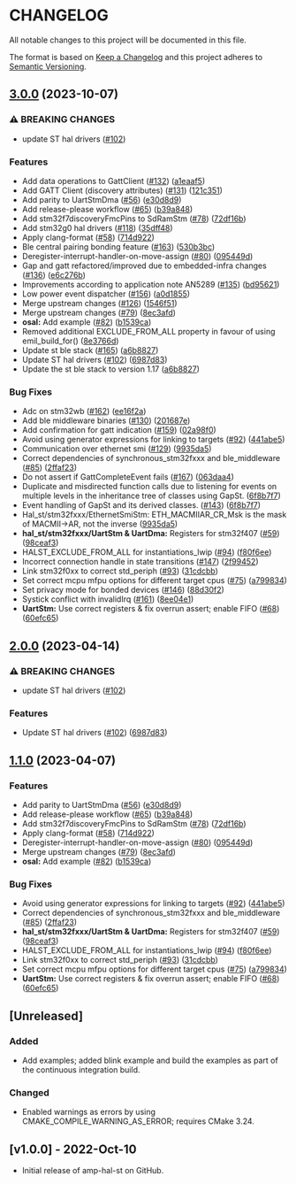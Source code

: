 # CHANGELOG

All notable changes to this project will be documented in this file.

The format is based on [Keep a Changelog](https://keepachangelog.com/) and this project adheres to [Semantic Versioning](https://semver.org/).

## [3.0.0](https://github.com/gabrielfrasantos/embedded-hal-st/compare/v2.0.0...v3.0.0) (2023-10-07)


### ⚠ BREAKING CHANGES

* update ST hal drivers ([#102](https://github.com/gabrielfrasantos/embedded-hal-st/issues/102))

### Features

* Add data operations to GattClient ([#132](https://github.com/gabrielfrasantos/embedded-hal-st/issues/132)) ([a1eaaf5](https://github.com/gabrielfrasantos/embedded-hal-st/commit/a1eaaf53fe8cc032da7aec5a3937f5643c9f6590))
* Add GATT Client (discovery attributes) ([#131](https://github.com/gabrielfrasantos/embedded-hal-st/issues/131)) ([121c351](https://github.com/gabrielfrasantos/embedded-hal-st/commit/121c35153e4e131fdab3cce5dd89723defe566e1))
* Add parity to UartStmDma ([#56](https://github.com/gabrielfrasantos/embedded-hal-st/issues/56)) ([e30d8d9](https://github.com/gabrielfrasantos/embedded-hal-st/commit/e30d8d9749641edc20c822f283ced3a59b071fb7))
* Add release-please workflow ([#65](https://github.com/gabrielfrasantos/embedded-hal-st/issues/65)) ([b39a848](https://github.com/gabrielfrasantos/embedded-hal-st/commit/b39a84822132e00b6d50dd059e16fa4f77e9394b))
* Add stm32f7discoveryFmcPins to SdRamStm ([#78](https://github.com/gabrielfrasantos/embedded-hal-st/issues/78)) ([72df16b](https://github.com/gabrielfrasantos/embedded-hal-st/commit/72df16b5f9142af8e16073af0a9857f95965dfb2))
* Add stm32g0 hal drivers ([#118](https://github.com/gabrielfrasantos/embedded-hal-st/issues/118)) ([35dff48](https://github.com/gabrielfrasantos/embedded-hal-st/commit/35dff48cb238a4b0250f90895945205a0446446c))
* Apply clang-format ([#58](https://github.com/gabrielfrasantos/embedded-hal-st/issues/58)) ([714d922](https://github.com/gabrielfrasantos/embedded-hal-st/commit/714d922464168bf334b7616f620a02b93241e540))
* Ble central pairing bonding feature ([#163](https://github.com/gabrielfrasantos/embedded-hal-st/issues/163)) ([530b3bc](https://github.com/gabrielfrasantos/embedded-hal-st/commit/530b3bca48b3710dc2ffe4956e451a78968bf330))
* Deregister-interrupt-handler-on-move-assign ([#80](https://github.com/gabrielfrasantos/embedded-hal-st/issues/80)) ([095449d](https://github.com/gabrielfrasantos/embedded-hal-st/commit/095449da9208e5ea8118f3d506a2943284f9786c))
* Gap and gatt refactored/improved due to embedded-infra changes ([#136](https://github.com/gabrielfrasantos/embedded-hal-st/issues/136)) ([e6c276b](https://github.com/gabrielfrasantos/embedded-hal-st/commit/e6c276b80075bf53d46ade0da89834712fd28e5d))
* Improvements according to application note AN5289 ([#135](https://github.com/gabrielfrasantos/embedded-hal-st/issues/135)) ([bd95621](https://github.com/gabrielfrasantos/embedded-hal-st/commit/bd956214e617777edc51c248fbde589fa622c099))
* Low power event dispatcher ([#156](https://github.com/gabrielfrasantos/embedded-hal-st/issues/156)) ([a0d1855](https://github.com/gabrielfrasantos/embedded-hal-st/commit/a0d18558fa99fc55f9386d9331856ab4eda730cc))
* Merge upstream changes ([#126](https://github.com/gabrielfrasantos/embedded-hal-st/issues/126)) ([1546f51](https://github.com/gabrielfrasantos/embedded-hal-st/commit/1546f51e706884270073884bd53ec1fb197afe0a))
* Merge upstream changes ([#79](https://github.com/gabrielfrasantos/embedded-hal-st/issues/79)) ([8ec3afd](https://github.com/gabrielfrasantos/embedded-hal-st/commit/8ec3afd8bfbdd640d2d0db4875a6e66ab98e0eba))
* **osal:** Add example ([#82](https://github.com/gabrielfrasantos/embedded-hal-st/issues/82)) ([b1539ca](https://github.com/gabrielfrasantos/embedded-hal-st/commit/b1539cafb23ab99fe65f0fb403adbbad5f2debbe))
* Removed additional EXCLUDE_FROM_ALL property in favour of using emil_build_for() ([8e3766d](https://github.com/gabrielfrasantos/embedded-hal-st/commit/8e3766d8829d0a53ef28d150e0f71bfd8236deb5))
* Update st ble stack ([#165](https://github.com/gabrielfrasantos/embedded-hal-st/issues/165)) ([a6b8827](https://github.com/gabrielfrasantos/embedded-hal-st/commit/a6b8827ad55416a59817b8627785c98626d7aa37))
* Update ST hal drivers ([#102](https://github.com/gabrielfrasantos/embedded-hal-st/issues/102)) ([6987d83](https://github.com/gabrielfrasantos/embedded-hal-st/commit/6987d83f4e9a78a5fc91b0e93d6788645cb6a49f))
* Update the st ble stack to version 1.17 ([a6b8827](https://github.com/gabrielfrasantos/embedded-hal-st/commit/a6b8827ad55416a59817b8627785c98626d7aa37))


### Bug Fixes

* Adc on stm32wb ([#162](https://github.com/gabrielfrasantos/embedded-hal-st/issues/162)) ([ee16f2a](https://github.com/gabrielfrasantos/embedded-hal-st/commit/ee16f2a8bb31fedb475b92ab6529bf8b0132a40e))
* Add ble middleware binaries ([#130](https://github.com/gabrielfrasantos/embedded-hal-st/issues/130)) ([201687e](https://github.com/gabrielfrasantos/embedded-hal-st/commit/201687ebdac32493630b76115ed068fd2261e863))
* Add confirmation for gatt indication ([#159](https://github.com/gabrielfrasantos/embedded-hal-st/issues/159)) ([02a98f0](https://github.com/gabrielfrasantos/embedded-hal-st/commit/02a98f071ab9ad8a2663737e8703fa63e02f95c2))
* Avoid using generator expressions for linking to targets ([#92](https://github.com/gabrielfrasantos/embedded-hal-st/issues/92)) ([441abe5](https://github.com/gabrielfrasantos/embedded-hal-st/commit/441abe5c58c0891f55f744a358b89a823e195b4b))
* Communication over ethernet smi ([#129](https://github.com/gabrielfrasantos/embedded-hal-st/issues/129)) ([9935da5](https://github.com/gabrielfrasantos/embedded-hal-st/commit/9935da5cd5ad88318c0bf0ce8825669bd645892d))
* Correct dependencies of synchronous_stm32fxxx and ble_middleware ([#85](https://github.com/gabrielfrasantos/embedded-hal-st/issues/85)) ([2ffaf23](https://github.com/gabrielfrasantos/embedded-hal-st/commit/2ffaf237fb9b1cb5db01802687b100065ed72af8))
* Do not assert if GattCompleteEvent fails ([#167](https://github.com/gabrielfrasantos/embedded-hal-st/issues/167)) ([063daa4](https://github.com/gabrielfrasantos/embedded-hal-st/commit/063daa465045744438e0087dcc384fdaf035fa05))
* Duplicate and misdirected function calls due to listening for events on multiple levels in the inheritance tree of classes using GapSt. ([6f8b7f7](https://github.com/gabrielfrasantos/embedded-hal-st/commit/6f8b7f7f7b2144c79e996fde904aee319b385210))
* Event handling of GapSt and its derived classes. ([#143](https://github.com/gabrielfrasantos/embedded-hal-st/issues/143)) ([6f8b7f7](https://github.com/gabrielfrasantos/embedded-hal-st/commit/6f8b7f7f7b2144c79e996fde904aee319b385210))
* Hal_st/stm32fxxx/EthernetSmiStm: ETH_MACMIIAR_CR_Msk is the mask of MACMII-&gt;AR, not the inverse ([9935da5](https://github.com/gabrielfrasantos/embedded-hal-st/commit/9935da5cd5ad88318c0bf0ce8825669bd645892d))
* **hal_st/stm32fxxx/UartStm & UartDma:** Registers for stm32f407 ([#59](https://github.com/gabrielfrasantos/embedded-hal-st/issues/59)) ([98ceaf3](https://github.com/gabrielfrasantos/embedded-hal-st/commit/98ceaf33b855cd1021dee622b4e15e4c97693845))
* HALST_EXCLUDE_FROM_ALL for instantiations_lwip ([#94](https://github.com/gabrielfrasantos/embedded-hal-st/issues/94)) ([f80f6ee](https://github.com/gabrielfrasantos/embedded-hal-st/commit/f80f6ee1d840534610f357777275030220bdd3bf))
* Incorrect connection handle in state transitions ([#147](https://github.com/gabrielfrasantos/embedded-hal-st/issues/147)) ([2f99452](https://github.com/gabrielfrasantos/embedded-hal-st/commit/2f994526d59aff59fa80896122762b3a47c347e5))
* Link stm32f0xx to correct std_periph ([#93](https://github.com/gabrielfrasantos/embedded-hal-st/issues/93)) ([31cdcbb](https://github.com/gabrielfrasantos/embedded-hal-st/commit/31cdcbb16a0132daba2647762128cb8f5df8de16))
* Set correct mcpu mfpu options for different target cpus ([#75](https://github.com/gabrielfrasantos/embedded-hal-st/issues/75)) ([a799834](https://github.com/gabrielfrasantos/embedded-hal-st/commit/a799834fb8a167053297ba7a71e3f7beb5c048c1))
* Set privacy mode for bonded devices ([#146](https://github.com/gabrielfrasantos/embedded-hal-st/issues/146)) ([88d30f2](https://github.com/gabrielfrasantos/embedded-hal-st/commit/88d30f288cf6c6cb47c10aec0003cabdc0f9d7e8))
* Systick conflict with invalidIrq ([#161](https://github.com/gabrielfrasantos/embedded-hal-st/issues/161)) ([8ee04e1](https://github.com/gabrielfrasantos/embedded-hal-st/commit/8ee04e17e1c159c2d7e1e5057194dd0603e929ca))
* **UartStm:** Use correct registers & fix overrun assert; enable FIFO ([#68](https://github.com/gabrielfrasantos/embedded-hal-st/issues/68)) ([60efc65](https://github.com/gabrielfrasantos/embedded-hal-st/commit/60efc6527afd5bd25b005bc5735ad4b399c9c21c))

## [2.0.0](https://github.com/philips-software/amp-hal-st/compare/v1.1.0...v2.0.0) (2023-04-14)


### ⚠ BREAKING CHANGES

* update ST hal drivers ([#102](https://github.com/philips-software/amp-hal-st/issues/102))

### Features

* Update ST hal drivers ([#102](https://github.com/philips-software/amp-hal-st/issues/102)) ([6987d83](https://github.com/philips-software/amp-hal-st/commit/6987d83f4e9a78a5fc91b0e93d6788645cb6a49f))

## [1.1.0](https://github.com/philips-software/amp-hal-st/compare/v1.0.0...v1.1.0) (2023-04-07)


### Features

* Add parity to UartStmDma ([#56](https://github.com/philips-software/amp-hal-st/issues/56)) ([e30d8d9](https://github.com/philips-software/amp-hal-st/commit/e30d8d9749641edc20c822f283ced3a59b071fb7))
* Add release-please workflow ([#65](https://github.com/philips-software/amp-hal-st/issues/65)) ([b39a848](https://github.com/philips-software/amp-hal-st/commit/b39a84822132e00b6d50dd059e16fa4f77e9394b))
* Add stm32f7discoveryFmcPins to SdRamStm ([#78](https://github.com/philips-software/amp-hal-st/issues/78)) ([72df16b](https://github.com/philips-software/amp-hal-st/commit/72df16b5f9142af8e16073af0a9857f95965dfb2))
* Apply clang-format ([#58](https://github.com/philips-software/amp-hal-st/issues/58)) ([714d922](https://github.com/philips-software/amp-hal-st/commit/714d922464168bf334b7616f620a02b93241e540))
* Deregister-interrupt-handler-on-move-assign ([#80](https://github.com/philips-software/amp-hal-st/issues/80)) ([095449d](https://github.com/philips-software/amp-hal-st/commit/095449da9208e5ea8118f3d506a2943284f9786c))
* Merge upstream changes ([#79](https://github.com/philips-software/amp-hal-st/issues/79)) ([8ec3afd](https://github.com/philips-software/amp-hal-st/commit/8ec3afd8bfbdd640d2d0db4875a6e66ab98e0eba))
* **osal:** Add example ([#82](https://github.com/philips-software/amp-hal-st/issues/82)) ([b1539ca](https://github.com/philips-software/amp-hal-st/commit/b1539cafb23ab99fe65f0fb403adbbad5f2debbe))


### Bug Fixes

* Avoid using generator expressions for linking to targets ([#92](https://github.com/philips-software/amp-hal-st/issues/92)) ([441abe5](https://github.com/philips-software/amp-hal-st/commit/441abe5c58c0891f55f744a358b89a823e195b4b))
* Correct dependencies of synchronous_stm32fxxx and ble_middleware ([#85](https://github.com/philips-software/amp-hal-st/issues/85)) ([2ffaf23](https://github.com/philips-software/amp-hal-st/commit/2ffaf237fb9b1cb5db01802687b100065ed72af8))
* **hal_st/stm32fxxx/UartStm & UartDma:** Registers for stm32f407 ([#59](https://github.com/philips-software/amp-hal-st/issues/59)) ([98ceaf3](https://github.com/philips-software/amp-hal-st/commit/98ceaf33b855cd1021dee622b4e15e4c97693845))
* HALST_EXCLUDE_FROM_ALL for instantiations_lwip ([#94](https://github.com/philips-software/amp-hal-st/issues/94)) ([f80f6ee](https://github.com/philips-software/amp-hal-st/commit/f80f6ee1d840534610f357777275030220bdd3bf))
* Link stm32f0xx to correct std_periph ([#93](https://github.com/philips-software/amp-hal-st/issues/93)) ([31cdcbb](https://github.com/philips-software/amp-hal-st/commit/31cdcbb16a0132daba2647762128cb8f5df8de16))
* Set correct mcpu mfpu options for different target cpus ([#75](https://github.com/philips-software/amp-hal-st/issues/75)) ([a799834](https://github.com/philips-software/amp-hal-st/commit/a799834fb8a167053297ba7a71e3f7beb5c048c1))
* **UartStm:** Use correct registers & fix overrun assert; enable FIFO ([#68](https://github.com/philips-software/amp-hal-st/issues/68)) ([60efc65](https://github.com/philips-software/amp-hal-st/commit/60efc6527afd5bd25b005bc5735ad4b399c9c21c))

## [Unreleased]

### Added
- Add examples; added blink example and build the examples as part of the continuous integration build.

### Changed
- Enabled warnings as errors by using CMAKE_COMPILE_WARNING_AS_ERROR; requires CMake 3.24.

## [v1.0.0] - 2022-Oct-10

- Initial release of amp-hal-st on GitHub.
